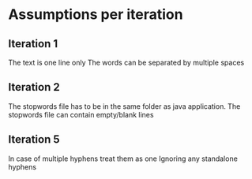 # Assumptions per iteration

## Iteration 1

The text is one line only
The words can be separated by multiple spaces

## Iteration 2

The stopwords file has to be in the same folder as java application.
The stopwords file can contain empty/blank lines

## Iteration 5

In case of multiple hyphens treat them as one
Ignoring any standalone hyphens